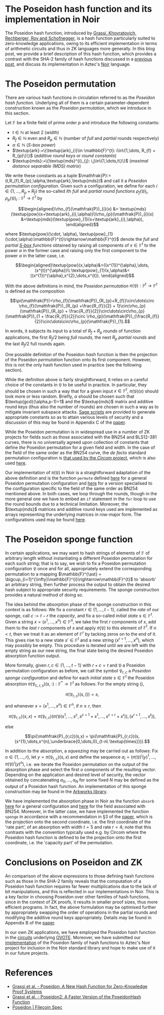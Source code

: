 # The Poseidon hash function and its implementation in Noir

The Poseidon hash function, introduced by [Grassi, Khovratovich, Rechberger, Roy and Schofnegger](https://eprint.iacr.org/2019/458.pdf), is a hash function particularly suited to zero-knowledge applications, owing to its efficient implementation in terms of arithmetic circuits and thus in ZK languages more generally. In this blog post, we provide a brief description of this hash function, which provides a contrast with the SHA-2 family of hash functions discussed in a [previous post](sha512-noir.html), and discuss its implementation in Aztec's [Noir](https://noir-lang.org/) language.


# The Poseidon permutation

There are various hash functions in circulation referred to as the *Poseidon hash function*. Underlying all of them is a certain parameter-dependent construction known as the *Poseidon permutation*, which we introduce in this section.

Let $\mathbb{F}$ be a finite field of prime order $p$ and introduce the following constants:

-   $t\in\mathbb{N}$ at least $2$ (*width*)
-   $R_{f}\in \mathbb{N}$ even and $R_{p}\in\mathbb{N}$ (number of *full* and *partial* rounds respectively)
-   $\alpha\in\mathbb{N}$ (*S-box power*)
-   $\textup{ark}:=\{\textup{ark}_{i}\in \mathbb{F}^{t}: i\in\{1,\dots, R_{f} + R_{p}\}\}$ (*additive round keys* or *round constants*)
-   $\textup{mds}:=\{\textup{mds}^{i}_{j}: i,j\in\{1,\dots,t\}\}$ (*maximal distance separable (MDS) matrix*)

We write these constants as a tuple $\mathfrak{P}:=(t,R_{f},R_{p},\alpha,\textup{ark},\textup{mds})$ and call it a *Poseidon permutation configuration*. Given such a configuration, we define for each $i\in\{1,\dots, R_{p} + R_{f}\}$ the so-called $i$th *full* and *partial round functions* $\rho_{f}(\mathfrak{P})_{i},\rho_{p}(\mathfrak{P})_{i}:\mathbb{F}^{t}\rightarrow\mathbb{F}^{t}$ by

$$\begin{aligned}\rho_{f}(\mathfrak{P})_{i}(x) &= \textup{mds}(\textup{pow}(x+\textup{ark}_{i},\alpha))\\\rho_{p}(\mathfrak{P})_{i}(x) &=\textup{mds}(\textup{pow}_{1}(x+\textup{ark}_{i},\alpha)), \end{aligned}$$

where $\textup{pow}(\cdot, \alpha), \textup{pow}_{1}(\cdot,\alpha):\mathbb{F}^{t}\rightarrow\mathbb{F}^{t}$ denote the *full* and *partial [S-box](https://en.wikipedia.org/wiki/S-box) functions* obtained by raising all components of $x\in\mathbb{F}^{t}$ to the power $\alpha$ in the former case and raising only the first component to the power $\alpha$ in the latter case, i.e.

$$\begin{aligned}\textup{pow}(x,\alpha)&=((x^{1})^{\alpha},\dots,(x^{t})^{\alpha})\\ \textup{pow}_{1}(x,\alpha)&= ((x^{1})^{\alpha},x^{2},\dots,x^{t}). \end{aligned}$$

With the above definitions in mind, the *Poseidon permutation* $\pi(\mathfrak{P}):\mathbb{F}^{t}\rightarrow\mathbb{F}^{t}$ is defined as the composition

$$\pi(\mathfrak{P})=\rho_{f}(\mathfrak{P})_{R_{p}+R_{f}}\circ\dots\circ \rho_{f}(\mathfrak{P})_{R_{p} +\frac{R_{f}}{2} + 1}\circ\rho_{p}(\mathfrak{P})_{R_{p} + \frac{R_{f}}{2}}\circ\dots\circ\rho_{p}(\mathfrak{P})_{1 + \frac{R_{f}}{2}}\circ \rho_{p}(\mathfrak{P})_{\frac{R_{f}}{2}}\circ\dots\circ\rho_{p}(\mathfrak{P})_{1}.$$

In words, it subjects its input to a total of $R_{f} + R_{p}$ *rounds* of function applications, the first $R_{f}/2$ being *full rounds*, the next $R_{p}$ *partial rounds* and the last $R_{f}/2$ full rounds again.

One possible definition of the Poseidon *hash* function is then the projection of the Poseidon *permutation* function onto its first component. However, this is not the only hash function used in practice (see the following section).

While the definition above is fairly straightforward, it relies on a careful choice of the constants in $\mathfrak{P}$ to be useful in practice. In particular, they should be chosen in such a way that for a given input $x\in \mathbb{F}^{t}$, $\pi(\mathfrak{P})(x)$ should look more or less random. Briefly, $\alpha$ should be chosen such that $\textup{gcd}(\alpha,p-1)=1$ and the $\textup{mds}$ matrix and additive round keys (thus also the number of rounds) are chosen in such a way as to mitigate invariant subspace attacks. [Sage scripts](https://extgit.iaik.tugraz.at/krypto/hadeshash) are provided to generate appropriate constants so as to attain various levels of security and a discussion of this may be found in Appendix C  of the [paper](https://eprint.iacr.org/2019/458.pdf).

While the Poseidon permutation is in widespread use in a number of ZK projects for fields such as those associated with the BN254 and BLS12-381 curves, there is no universally agreed upon collection of constants that define *the* Poseidon permutation for a given field and width. In the case of the field of the same order as the BN254 curve, the *de facto* standard permutation configuration is [that used by the *Circom* project](https://raw.githubusercontent.com/iden3/circomlib/master/circuits/poseidon_constants.circom), which is also used [here](https://github.com/arnaucube/poseidon-rs).

Our implementation of $\pi(\mathfrak{P})$ in Noir is a straightforward adaptation of the above definition and is the function `permute` defined [here](https://github.com/ax0/noir/blob/master/noir_stdlib/src/hash/poseidon.nr) for a general Poseidon permutation configuration and [here](https://github.com/ax0/noir/blob/master/noir_stdlib/src/hash/poseidon/bn254.nr) for a version specialised to the configuration specific to the field of the same order as BN254 mentioned above. In both cases, we loop through the rounds, though in the more general one we have to embed an `if` statement in the `for` loop to use the round bounds due to a technical limitation. Moreover, the $\textup{mds}$ matrices and additive round keys used are implemented as arrays representing the underlying matrices in row-major form. The configurations used may be found [here](https://github.com/ax0/noir/blob/master/noir_stdlib/src/hash/poseidon/bn254/consts.nr).

# The Poseidon sponge function

In certain applications, we may want to hash strings of elements of $\mathbb{F}$ of arbitrary length without instantiating a different Poseidon permutation for each such string; that is to say, we wish to fix a Poseidon permutation configuration $\mathfrak{P}$ once and for all, appropriately extend the corresponding permutation to a mapping $\mathbb{F}^{\ast} = \bigcup_{i=1}^{\infty}\mathbb{F}^{i}\rightarrow\mathbb{F}^{t}$ to 'absorb' an arbitrary string, then further process the output to obtain the desired hash subject to appropriate security requirements. The sponge construction provides a natural method of doing so.

The idea behind the *absorption* phase of the sponge construction in this context is as follows: We fix a constant $r\in\{1,\dots, t-1\}$, called the *rate* of our sponge, call $c:=t-r$ the *capacity*, and fix a so-called *initial state* $s\in\mathbb{F}^{t}$. Given a string $x=(x^{1},\dots,x^{n})\in\mathbb{F}^{n}$, we take the first $r$ components of $x$, add them to the *last* $r$ components of $s$ and apply $\pi(\mathfrak{P})$ to this element of $\mathbb{F}^{t}$. If $n < t$, then we treat it as an element of $\mathbb{F}^{r}$ by tacking zeros on to the end of it. This gives rise to a new state $s'\in\mathbb{F}^{t}$ and a new string $(x^{r+1},\dots,x^{n})$, which may possibly be empty. This procedure is iterated until we are left with the empty string as our new string, the final state being the desired Poseidon absorption function output.

More formally, given $r,c\in\{1,\dots,t-1\}$ with $r+c = t$ and $\mathfrak{P}$ a Poseidon permutation configuration as before, we call the symbol $\mathfrak{P}_{r,c}$ a *Poseidon sponge configuration* and define for each *initial state* $s\in\mathbb{F}^{t}$ the Poseidon absorption $\pi(\mathfrak{P}_{c,r,s})(s,\cdot):\mathbb{F}^{\ast}\rightarrow\mathbb{F}^{t}$ as follows: For the empty string $()$,

$$\pi(\mathfrak{P}_{r,c})(s,()) = s,$$

and whenever $x=(x^{1},\dots,x^{n})\in\mathbb{F}^{n}$, if $n \geq r$, then

$$\pi(\mathfrak{P}_{r,c})(s,x) = \pi(\mathfrak{P}_{r,c})(\pi(\mathfrak{P}(s^{1},\dots,s^{c},s^{c+1}+x^{1},\dots,s^{c+r}+x^{r})),(x^{r+1},\dots,x^{t})),$$

else

$$\pi(\mathfrak{P}_{r,c})(s,x) = \pi(\mathfrak{P}_{r,c})(s,(x^{1},\dots,x^{n},\underbrace{0,\dots,0}_{t-n\ \textup{times}})).$$

In addition to the absorption, a *squeezing* may be carried out as follows: Fix $o\in\{1,\dots,r\}$, let $y=\pi(\mathfrak{P}_{r,c})(s,x)$ and define the sequence $a_{i} = (\pi(\mathfrak{P})^{i}(y)^{1},\dots, \pi(\mathfrak{P})^{i}(y)^{o})$, i.e. we iterate the Poseidon permutation on the output of the absorption phase and select the first $o$ components of the resulting vector. Depending on the application and desired level of security, the vector obtained by concatenating $a_{0},\dots, a_{N}$ for some fixed $N$ may be defined as the output of a Poseidon hash function. An implementation of this sponge construction may be found in the [Arkworks library](https://github.com/arkworks-rs/crypto-primitives/tree/main/src/sponge/poseidon).

We have implemented the absorption phase in Noir as the function `absorb` [here](https://github.com/ax0/noir/blob/master/noir_stdlib/src/hash/poseidon.nr) for a general configuration and [here](https://github.com/ax0/noir/blob/master/noir_stdlib/src/hash/poseidon/bn254.nr) for the field associated with BN254. Moreover, in the latter case, we have implemented the function `sponge` in accordance with a recommendation in §3 of the [paper](https://eprint.iacr.org/2019/458.pdf), which is the projection onto the second coordinate, i.e. the first coordinate of the 'rate part', of an absorption with width $t=5$ and rate $r=4$; note that this contrasts with the convention typically used e.g. by Circom where the Poseidon hash function is defined to be the projection onto the first coordinate, i.e. the 'capacity part' of the permutation.


# Conclusions on Poseidon and ZK

An comparison of the above expressions to those defining hash functions such as those in the SHA-2 family reveals that the computation of a Poseidon hash function requires far fewer multiplications due to the lack of bit manipulations, and this is reflected in our implementations in Noir. This is a key factor in choosing Poseidon over other families of hash functions, since in the context of ZK proofs, it results in smaller proof sizes, thus more efficient programs. In fact, the above formulation may be optimised further by appropriately swapping the order of operations in the partial rounds and modifying the additive round keys appropriately. Details may be found in Appendix B of the [paper](https://eprint.iacr.org/2019/458.pdf).

In our own ZK applications, we have employed the Poseidon hash function in the [circuits](https://github.com/aragonzkresearch/ovote/blob/main/circuits) underlying [OVOTE](https://forum.aragon.org/t/we-present-ovote-offchain-voting-with-onchain-trustless-execution/3603). Moreover, we have submitted our [implementation](https://github.com/noir-lang/noir/pull/768) of the Poseidon family of hash functions to Aztec's Noir project for inclusion in the Noir standard library and hope to make use of it in our future projects.


<a id="orgab7ab08"></a>

# References

-   [Grassi et al. - Poseidon: A New Hash Function for Zero-Knowledge Proof Systems](https://eprint.iacr.org/2019/458.pdf)
-   [Grassi et al. - Poseidon2: A Faster Version of the PoseidonHash Function](https://eprint.iacr.org/2023/323.pdf)
- [Poseidon | Filecoin Spec](https://spec.filecoin.io/algorithms/crypto/poseidon/)
